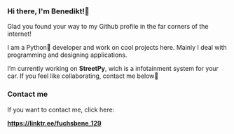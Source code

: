 ### **Hi there, I'm Benedikt!👋**

Glad you found your way to my Github profile in the far corners of the internet!

I am a Python🐍 developer and work on cool projects here. Mainly I deal with programming and designing applications.

I’m currently working on **StreetPy**, wich is a infotainment system for your car. If you feel like collaborating, contact me below🔽

### Contact me

If you want to contact me, click here:

**https://linktr.ee/fuchsbene_129**


<!--
![alt text](https://discord.com)

<!--
**FuchsBene/FuchsBene** is a ✨ _special_ ✨ repository because its `README.md` (this file) appears on your GitHub profile.

Here are some ideas to get you started:

- 🔭 I’m currently working on ...
- 🌱 I’m currently learning ...
- 👯 I’m looking to collaborate on ...
- 🤔 I’m looking for help with ...
- 💬 Ask me about ...
- 📫 How to reach me: ...
- 😄 Pronouns: ...
- ⚡ Fun fact: ...
-->
